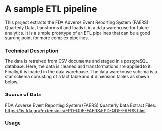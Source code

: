 # A sample ETL pipeline

This project extracts the FDA Adverse Event Reporting System (FAERS) Quarterly Data, transforms it and loads it in a data warehouse for future analytics. It is a simple prototype of an ETL pipelines that can be a good starting point for more complex pipelines.

### Technical Description
The data is retreived from CSV documents and staged in a postgreSQL database. Here, the data is cleaned and transformations are applied to it. 
Finally, it is loaded in the data warehouse. The data warehouse schema is a star schema consisting of a fact table and 4 dimension tables as shown below.


### Source of Data
FDA Adverse Event Reporting System (FAERS) Quarterly Data Extract Files: https://fis.fda.gov/extensions/FPD-QDE-FAERS/FPD-QDE-FAERS.html


### Usage
